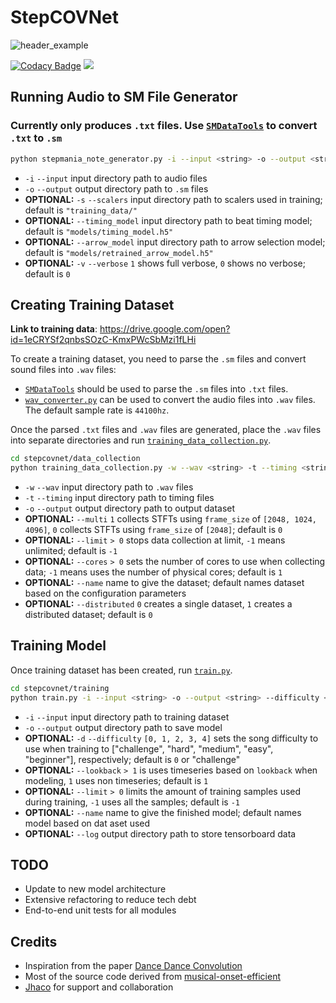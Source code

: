 # StepCOVNet
![header_example](https://github.com/cpuguy96/StepCOVNet/blob/master/resources/header_example.gif)

[![Codacy Badge](https://api.codacy.com/project/badge/Grade/a4ef846886e446229d04974cde24c6dd)](https://www.codacy.com/manual/cpuguy96/StepCOVNet?utm_source=github.com&amp;utm_medium=referral&amp;utm_content=cpuguy96/StepCOVNet&amp;utm_campaign=Badge_Grade)
![](https://github.com/cpuguy96/StepCOVNet/workflows/StepCOVNet%20Application/badge.svg)

## Running Audio to SM File Generator
### Currently only produces `.txt` files. Use [`SMDataTools`](https://github.com/jhaco/SMDataTools) to convert `.txt` to `.sm`
```.bash
python stepmania_note_generator.py -i --input <string> -o --output <string> -s --scalers <string> --timing_model <string> --arrow_model <string> -v --verbose <int>
```
* `-i` `--input` input directory path to audio files
* `-o` `--output` output directory path to `.sm` files
* **OPTIONAL:** `-s` `--scalers` input directory path to scalers used in training; default is `"training_data/"`
* **OPTIONAL:** `--timing_model` input directory path to beat timing model; default is `"models/timing_model.h5"`
* **OPTIONAL:** `--arrow_model` input directory path to arrow selection model; default is `"models/retrained_arrow_model.h5"`
* **OPTIONAL:** `-v` `--verbose` `1` shows full verbose, `0` shows no verbose; default is `0`

## Creating Training Dataset
**Link to training data**: https://drive.google.com/open?id=1eCRYSf2qnbsSOzC-KmxPWcSbMzi1fLHi

To create a training dataset, you need to parse the `.sm` files and convert sound files into `.wav` files: 
* [`SMDataTools`](https://github.com/jhaco/SMDataTools) should be used to parse the `.sm` files into `.txt` files. 
* [`wav_converter.py`](https://github.com/cpuguy96/StepCOVNet/blob/master/stepcovnet/wrapper/wav_converter.py) can be used to convert the audio files into `.wav` files. The default sample rate is `44100hz`.

Once the parsed `.txt` files and `.wav` files are generated, place the `.wav` files into separate directories and run [`training_data_collection.py`](https://github.com/cpuguy96/StepCOVNet/blob/master/stepcovnet/data_collection/training_data_collection.py).

```.bash
cd stepcovnet/data_collection
python training_data_collection.py -w --wav <string> -t --timing <string> -o --output <string> --multi <int> --limit <int>
```
* `-w` `--wav` input directory path to `.wav` files
* `-t` `--timing` input directory path to timing files
* `-o` `--output` output directory path to output dataset
* **OPTIONAL:** `--multi` `1` collects STFTs using `frame_size` of `[2048, 1024, 4096]`, `0` collects STFTs using `frame_size` of `[2048]`; default is `0`
* **OPTIONAL:** `--limit` `> 0` stops data collection at limit, `-1` means unlimited; default is `-1`
* **OPTIONAL:** `--cores` `> 0` sets the number of cores to use when collecting data; `-1` means uses the number of physical cores; default is `1`
* **OPTIONAL:** `--name` name to give the dataset; default names dataset based on the configuration parameters
* **OPTIONAL:** `--distributed` `0` creates a single dataset, `1` creates a distributed dataset; default is `0`

## Training Model
Once training dataset has been created, run [`train.py`](https://github.com/cpuguy96/StepCOVNet/blob/master/stepcovnet/training/train.py).
```.bash
cd stepcovnet/training
python train.py -i --input <string> -o --output <string> --difficulty <int> --lookback <int> --limit <int> --name <string> --log <string>
``` 
* `-i` `--input` input directory path to training dataset
* `-o` `--output` output directory path to save model 
* **OPTIONAL:** `-d` `--difficulty` `[0, 1, 2, 3, 4]` sets the song difficulty to use when training to ["challenge", "hard", "medium", "easy", "beginner"], respectively; default is `0` or "challenge"
* **OPTIONAL:** `--lookback` `> 1` is uses timeseries based on `lookback` when modeling, `1` uses non timeseries; default is `1`
* **OPTIONAL:** `--limit` `> 0` limits the amount of training samples used during training, `-1` uses all the samples; default is `-1`
* **OPTIONAL:** `--name` name to give the finished model; default names model based on dat aset used
* **OPTIONAL:** `--log` output directory path to store tensorboard data

## TODO
* Update to new model architecture
* Extensive refactoring to reduce tech debt
* End-to-end unit tests for all modules 


## Credits
* Inspiration from the paper [Dance Dance Convolution](https://arxiv.org/pdf/1703.06891.pdf)
* Most of the source code derived from [musical-onset-efficient](https://github.com/ronggong/musical-onset-efficient)
* [Jhaco](https://github.com/jhaco) for support and collaboration 
